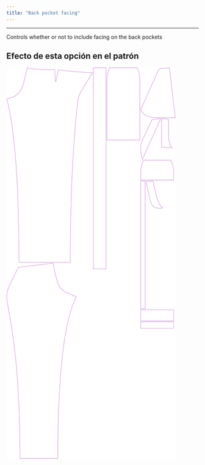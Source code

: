 ```yaml
---
title: "Back pocket facing"
---
```


***

Controls whether or not to include facing on the back pockets

## Efecto de esta opción en el patrón

![Esta imagen muestra el efecto de esta opción al superponer varias variantes que tienen un valor diferente para esta opción](charlie_backpocketfacing_sample.svg "Efecto de esta opción en el patrón")

